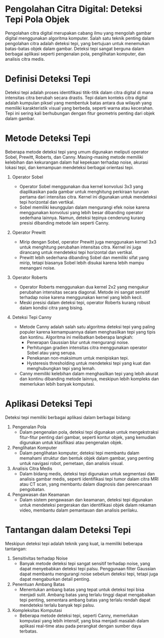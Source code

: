 # Pengolahan Citra Digital: Deteksi Tepi Pola Objek

Pengolahan citra digital merupakan cabang ilmu yang mengolah gambar digital menggunakan algoritma komputer. 
Salah satu teknik penting dalam pengolahan citra adalah deteksi tepi, yang bertujuan untuk menemukan batas-batas objek dalam gambar. 
Deteksi tepi sangat berguna dalam berbagai aplikasi seperti pengenalan pola, penglihatan komputer, dan analisis citra medis.

# Definisi Deteksi Tepi

Deteksi tepi adalah proses identifikasi titik-titik dalam citra digital di mana intensitas citra berubah secara drastis. 
Tepi dalam konteks citra digital adalah kumpulan piksel yang membentuk batas antara dua wilayah yang memiliki karakteristik visual yang berbeda, 
seperti warna atau kecerahan. Tepi ini sering kali berhubungan dengan fitur geometris penting dari objek dalam gambar.

# Metode Deteksi Tepi

Beberapa metode deteksi tepi yang umum digunakan meliputi operator Sobel, Prewitt, Roberts, dan Canny. Masing-masing metode memiliki kelebihan dan 
kekurangan dalam hal kepekaan terhadap noise, akurasi lokasi tepi, dan kemampuan mendeteksi berbagai orientasi tepi.

1. Operator Sobel
   - Operator Sobel menggunakan dua kernel konvolusi 3x3 yang diaplikasikan pada gambar untuk menghitung perkiraan turunan pertama dari intensitas citra. 
Kernel ini digunakan untuk mendeteksi tepi horizontal dan vertikal.
   - Sobel memiliki keunggulan dalam mengurangi efek noise karena menggunakan konvolusi yang lebih besar dibanding operator sederhana lainnya. Namun, 
deteksi tepinya cenderung kurang presisi dibanding metode lain seperti Canny.

2. Operator Prewitt
   - Mirip dengan Sobel, operator Prewitt juga menggunakan kernel 3x3 untuk menghitung perubahan intensitas citra. Kernel ini juga dirancang 
untuk mendeteksi tepi horizontal dan vertikal.
   - Prewitt lebih sederhana dibanding Sobel dan memiliki sifat yang mirip, tetapi biasanya Sobel lebih disukai karena lebih mampu menangani noise.

3. Operator Roberts
   - Operator Roberts menggunakan dua kernel 2x2 yang mengukur perubahan intensitas secara diagonal. Metode ini sangat sensitif terhadap noise 
karena menggunakan kernel yang lebih kecil.
   - Meski presisi dalam deteksi tepi, operator Roberts kurang robust dalam kondisi citra yang bising.

4. Deteksi Tepi Canny
   - Metode Canny adalah salah satu algoritma deteksi tepi yang paling populer karena kemampuannya dalam menghasilkan tepi yang tipis dan kontinu. 
Algoritma ini melibatkan beberapa langkah: 
     - Penerapan Gaussian blur untuk mengurangi noise.
     - Perhitungan gradien intensitas citra menggunakan operator Sobel atau yang serupa.
     - Penekanan non-maksimum untuk menipiskan tepi.
     - Hysteresis thresholding untuk mendeteksi tepi yang kuat dan menghubungkan tepi yang lemah.
   - Canny memiliki kelebihan dalam menghasilkan tepi yang lebih akurat dan kontinu dibanding metode lainnya, meskipun lebih kompleks dan memerlukan 
lebih banyak komputasi.

# Aplikasi Deteksi Tepi

Deteksi tepi memiliki berbagai aplikasi dalam berbagai bidang:
1. Pengenalan Pola
   - Dalam pengenalan pola, deteksi tepi digunakan untuk mengekstraksi fitur-fitur penting dari gambar, seperti kontur objek, yang kemudian digunakan 
untuk klasifikasi atau pengenalan objek.
2. Penglihatan Komputer
   - Dalam penglihatan komputer, deteksi tepi membantu dalam memahami struktur dan bentuk objek dalam gambar, yang penting untuk navigasi robot, 
pemetaan, dan analisis visual.
3. Analisis Citra Medis
   - Dalam bidang medis, deteksi tepi digunakan untuk segmentasi dan analisis gambar medis, seperti identifikasi tepi tumor dalam citra MRI atau CT scan, 
yang membantu dalam diagnosis dan perencanaan pengobatan.
4. Pengawasan dan Keamanan
   - Dalam sistem pengawasan dan keamanan, deteksi tepi digunakan untuk mendeteksi pergerakan dan identifikasi objek dalam rekaman video, membantu dalam 
pemantauan dan analisis perilaku.

# Tantangan dalam Deteksi Tepi

Meskipun deteksi tepi adalah teknik yang kuat, ia memiliki beberapa tantangan:
1. Sensitivitas terhadap Noise
   - Banyak metode deteksi tepi sangat sensitif terhadap noise, yang dapat menyebabkan deteksi tepi palsu. Penggunaan filter Gaussian dapat membantu 
mengurangi noise sebelum deteksi tepi, tetapi juga dapat mengaburkan detail penting.
2. Penentuan Ambang Batas
   - Menentukan ambang batas yang tepat untuk deteksi tepi bisa menjadi sulit. Ambang batas yang terlalu tinggi dapat mengabaikan tepi penting, 
sementara ambang batas yang terlalu rendah dapat mendeteksi terlalu banyak tepi palsu.
3. Kompleksitas Komputasi
   - Beberapa metode deteksi tepi, seperti Canny, memerlukan komputasi yang lebih intensif, yang bisa menjadi masalah dalam aplikasi real-time 
atau pada perangkat dengan sumber daya terbatas.
